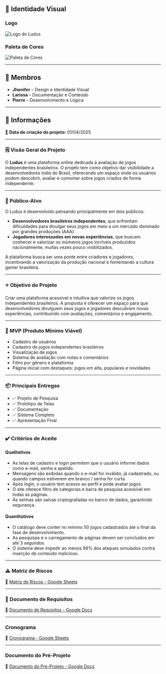 ## 🎨 Identidade Visual

### Logo
![Logo do Ludus](https://drive.google.com/uc?export=view&id=1sVBR9Xrd-SRjq4P7Rl019tZRXmJ3x-EC)

### Paleta de Cores
![Paleta de Cores](https://drive.google.com/uc?export=view&id=1LyPiGjpsarDziACfidgyv1Xdx5-apWNE)

---

## 👥 Membros

- **Jhenifer** – Design e Identidade Visual  
- **Larissa** – Documentação e Conteúdo  
- **Pierre** – Desenvolvimento e Lógica

---

## 📌 Informações

📅 **Data de criação do projeto:** 01/04/2025

---

### 🗒 Visão Geral do Projeto

O **Ludus** é uma plataforma online dedicada à avaliação de jogos independentes brasileiros. O projeto tem como objetivo dar visibilidade a desenvolvedores indie do Brasil, oferecendo um espaço onde os usuários podem descobrir, avaliar e comentar sobre jogos criados de forma independente.

---

### 🎯 Público-Alvo

O Ludus é desenvolvido pensando principalmente em dois públicos:

- **Desenvolvedores brasileiros independentes**, que enfrentam dificuldades para divulgar seus jogos em meio a um mercado dominado por grandes produções (AAA).
- **Jogadores interessados em novas experiências**, que buscam conhecer e valorizar os inúmeros jogos incríveis produzidos nacionalmente, muitas vezes pouco visibilizados.

A plataforma busca ser uma ponte entre criadores e jogadores, incentivando a valorização da produção nacional e fomentando a cultura gamer brasileira.

---

### ⭐ Objetivo do Projeto

Criar uma plataforma acessível e intuitiva que valorize os jogos independentes brasileiros. A proposta é oferecer um espaço para que desenvolvedores divulguem seus jogos e jogadores descubram novas experiências, contribuindo com avaliações, comentários e engajamento.

---

### 🧩 MVP (Produto Mínimo Viável)

- Cadastro de usuários
- Cadastro de jogos independentes brasileiros
- Visualização de jogos
- Sistema de avaliação com notas e comentários
- Filtro por gênero e plataforma
- Página inicial com destaques: jogos em alta, populares e novidades

---

### 📦 Principais Entregas

- ✅ Projeto de Pesquisa  
- ✅ Protótipo de Telas  
- ✅ Documentação  
- ✅ Sistema Completo  
- ✅ Apresentação Final  

---

### ✔️ Critérios de Aceite

#### Qualitativos

- As telas de cadastro e login permitem que o usuário informe dados como e-mail, senha e apelido.
- Mensagens são exibidas quando o e-mail for inválido, já cadastrado, ou quando campos estiverem em branco / senha for curta.
- Após login, o usuário tem acesso ao perfil e pode avaliar jogos.
- O site oferece filtro de categorias e barra de pesquisa acessível em todas as páginas.
- As senhas são salvas criptografadas no banco de dados, garantindo segurança.

#### Quantitativos

- O catálogo deve conter no mínimo 50 jogos cadastrados até o final da fase de desenvolvimento.
- As pesquisas e o carregamento de páginas devem ser concluídos em até 3 segundos.
- O sistema deve impedir ao menos 99% dos ataques simulados contra inserção de conteúdo malicioso.

---

### ⚠️ Matriz de Riscos

📄 [Matriz de Riscos - Google Sheets](https://docs.google.com/spreadsheets/d/1YB6ge1JqUwTV280KSeChA1CRh8ZkDqPQBeVVRJGyc7Q/edit?usp=sharing)

---

### 📑 Documento de Requisitos

📄 [Documento de Requisitos - Google Docs](https://docs.google.com/document/d/1nwGpNzgDNhkSorWja8zdFBIu19M6-GUW/edit?usp=sharing&ouid=104092952947185357370&rtpof=true&sd=true)

---

### Cronograma

📄 [Cronograma - Google Sheets](https://docs.google.com/spreadsheets/d/1dqqndkkDbBrcT9zx_V7ehyULfcvbHYGMPKhsg61XIhQ/edit?usp=sharing)

---

### Documento do Pré-Projeto

📄 [Documento do Pré-Projeto - Google Docs](https://docs.google.com/document/d/1B_BUXs0s4PRzQQGUUKXng4dqs5pKvfSW1NNmXq0PXbE/edit?usp=sharing)


